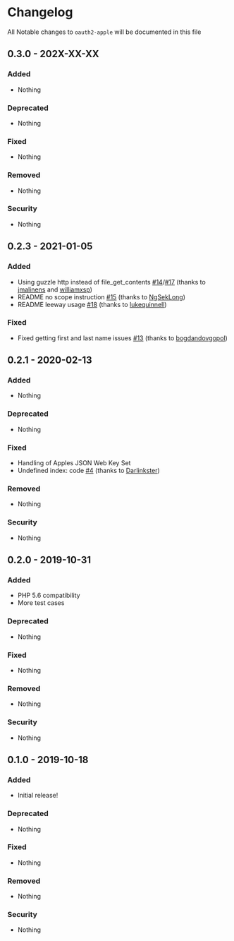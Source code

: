 # Changelog
All Notable changes to `oauth2-apple` will be documented in this file

## 0.3.0 - 202X-XX-XX

### Added
- Nothing

### Deprecated
- Nothing

### Fixed
- Nothing

### Removed
- Nothing

### Security
- Nothing

## 0.2.3 - 2021-01-05

### Added
- Using guzzle http instead of file_get_contents [#14](https://github.com/patrickbussmann/oauth2-apple/pull/14)/[#17](https://github.com/patrickbussmann/oauth2-apple/pull/17) (thanks to [jmalinens](https://github.com/jmalinens) and [williamxsp](https://github.com/williamxsp))
- README no scope instruction [#15](https://github.com/patrickbussmann/oauth2-apple/pull/15) (thanks to [NgSekLong](https://github.com/NgSekLong))
- README leeway usage [#18](https://github.com/patrickbussmann/oauth2-apple/issues/18) (thanks to [lukequinnell](https://github.com/lukequinnell))

### Fixed
- Fixed getting first and last name issues [#13](https://github.com/patrickbussmann/oauth2-apple/pull/13) (thanks to [bogdandovgopol](https://github.com/bogdandovgopol))

## 0.2.1 - 2020-02-13

### Added
- Nothing

### Deprecated
- Nothing

### Fixed
- Handling of Apples JSON Web Key Set
- Undefined index: code [#4](https://github.com/patrickbussmann/oauth2-apple/pull/4) (thanks to [Darlinkster](https://github.com/Darlinkster))

### Removed
- Nothing

### Security
- Nothing

## 0.2.0 - 2019-10-31

### Added
- PHP 5.6 compatibility
- More test cases

### Deprecated
- Nothing

### Fixed
- Nothing

### Removed
- Nothing

### Security
- Nothing

## 0.1.0 - 2019-10-18

### Added
- Initial release!

### Deprecated
- Nothing

### Fixed
- Nothing

### Removed
- Nothing

### Security
- Nothing
